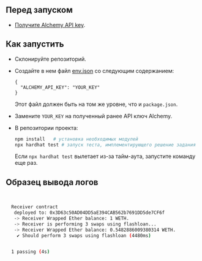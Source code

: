 ## Перед запуском
- [Получите Alchemy API key](https://docs.alchemy.com/docs/alchemy-quickstart-guide#1key-create-an-alchemy-key).
## Как запустить
- Склонируйте репозиторий. 
- Создайте в нем файл [env.json](env.json) со следующим содержанием:

      {
        "ALCHEMY_API_KEY": "YOUR_KEY"
      }
  Этот файл должен быть на том же уровне, что и `package.json`.
- Замените `YOUR_KEY` на полученный ранее API ключ Alchemy.
- В репозитории проекта:
    ```bash
    npm install   # установка необходимых модулей
    npx hardhat test # запуск теста, имплементирующего решение задания
    ```
    Если `npx hardhat test` вылетает из-за тайм-аута, запустите команду еще раз.
## Образец вывода логов
```bash


  Receiver contract
   deployed to: 0x3D63c50AD04DD5aE394CAB562b7691DD5de7CF6f
   -> Receiver Wrapped Ether balance: 1 WETH.
   -> Receiver is performing 3 swaps using flashloan...
   -> Receiver Wrapped Ether balance: 0.5482886009380314 WETH.
    ✔ Should perform 3 swaps using flashloan (4480ms)


  1 passing (4s)

```